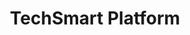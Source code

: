 ---
# Using "page" layout instead of "project" to omit from projects list
layout: page
title: TechSmart Platform
summary: >
    A teaching and coding environment for K-12 computer science teachers.
started_on: 2014-12-29
ended_on: ongoing
x_started_on_source: first commit in Git repo
x_languages: [Python, JavaScript, C]
x_lines_of_code: 205,207 (non-blank lines of code, as of 2018-01-29)
x_location: redacted

redirect_to_url: https://www.techsmart.codes/platform/

---